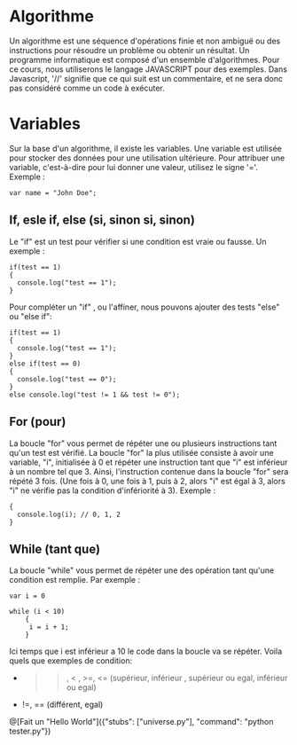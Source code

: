 
# Algorithme

Un algorithme est une séquence d'opérations finie et non ambiguë ou des instructions pour résoudre un problème ou obtenir un résultat. Un programme informatique est composé d'un ensemble d'algorithmes. Pour ce cours, nous utiliserons le langage JAVASCRIPT pour des exemples. Dans Javascript, '//' signifie que ce qui suit est un commentaire, et ne sera donc pas considéré comme un code à exécuter.

# Variables


Sur la base d'un algorithme, il existe les variables. Une variable est utilisée pour stocker des données pour une utilisation ultérieure. Pour attribuer une variable, c'est-à-dire pour lui donner une valeur, utilisez le signe '='. Exemple :

```var name = "John Doe";```

## If, esle if, else (si, sinon si, sinon)

Le "if" est un test pour vérifier si une condition est vraie ou fausse. Un exemple :

```var test = 1;
if(test == 1)
{
  console.log("test == 1");
}
```

Pour compléter un "if" , ou l'affiner, nous pouvons ajouter des tests "else" ou "else if":

```var test = 1;
if(test == 1)
{
  console.log("test == 1");
}
else if(test == 0)
{
  console.log("test == 0");
}
else console.log("test != 1 && test != 0");
```

## For (pour)

La boucle "for" vous permet de répéter une ou plusieurs instructions tant qu'un test est vérifié. La boucle "for" la plus utilisée consiste à avoir une variable, "i", initialisée à 0 et répéter une instruction tant que "i" est inférieur à un nombre tel que 3. Ainsi, l'instruction contenue dans la boucle "for" sera répété 3 fois. (Une fois à 0, une fois à 1, puis à 2, alors "i" est égal à 3, alors "i" ne vérifie pas la condition d'infériorité à 3). Exemple :

```for(var i = 0; i < 3; i++)
{
  console.log(i); // 0, 1, 2
}
```

## While (tant que)

La boucle "while" vous permet de répéter une des opération tant qu'une condition est remplie. 
Par exemple :

```
var i = 0

while (i < 10)
	{
	 i = i + 1;
	}
```

Ici temps que i est inférieur a 10 le code dans la boucle va se répéter. Voila quels que exemples de condition:

* >> , < , >=, <= (supérieur, inférieur , supérieur ou egal, inférieur ou egal)
* !=, == (différent, egal)


@[Fait un "Hello World"]({"stubs": ["universe.py"], "command": "python tester.py"})
